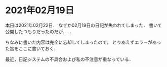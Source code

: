 # 2021年02月19日 


本日は2021年02月22日．
なぜか02月19日の日記が失われてしまった．
書いて公開したつもりだったのだが．．．．


ちなみに書いた内容は完全に忘却してしまったので，
とりあえずエラーがあった旨をここに書いておく．


最近，日記システムの不具合および私の不注意が重なっている．

